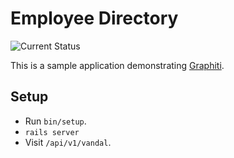# Employee Directory

![Current Status](https://github.com/perry-walid/employee_directory/actions/workflows/github-actions-demo.yml/badge.svg)


This is a sample application demonstrating [Graphiti](https://github.com/graphiti-api/graphiti).

## Setup

 - Run `bin/setup`.
 - `rails server`
 - Visit `/api/v1/vandal`.
